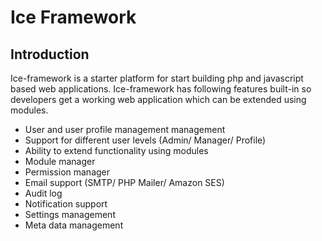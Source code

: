 Ice Framework
===========

Introduction
------------

Ice-framework is a starter platform for start building php and javascript based web applications. Ice-framework has
following features built-in so developers get a working web application which can be extended using modules.

- User and user profile management management
- Support for different user levels (Admin/ Manager/ Profile)
- Ability to extend functionality using modules
- Module manager
- Permission manager
- Email support (SMTP/ PHP Mailer/ Amazon SES)
- Audit log
- Notification support
- Settings management
- Meta data management
